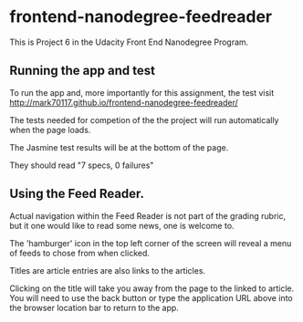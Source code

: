 # frontend-nanodegree-feedreader

This is Project 6 in the Udacity Front End Nanodegree Program.

## Running the app and test 

To run the app and,  more importantly for this assignment, the test visit
http://mark70117.github.io/frontend-nanodegree-feedreader/

The tests needed for competion of the the project will run automatically
when the page loads.

The Jasmine test results will be at the bottom of the page.

They should read "7 specs, 0 failures"


## Using the Feed Reader.

Actual navigation within the Feed Reader is not part of the
grading rubric, but it one would like to read some news, one
is welcome to.

The 'hamburger' icon in the top left corner of the screen
will reveal a menu of feeds to chose from when clicked.

Titles are article entries are also links to the articles.

Clicking on the title will take you away from the page to
the linked to article.  You will need to use the back button
or type the application URL above into the browser location
bar to return to the app.
